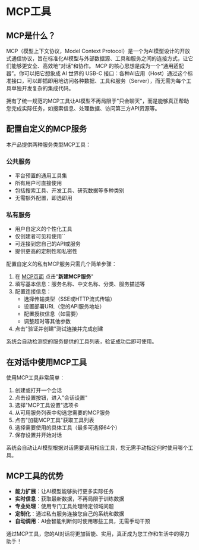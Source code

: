 # MCP工具

## MCP是什么？

MCP（模型上下文协议，Model Context Protocol）是一个为AI模型设计的开放式通信协议，旨在标准化AI模型与外部数据源、工具和服务之间的连接方式，让它们能够更安全、高效地“对话”和协作。 MCP 的核心思想是成为一个“通用适配器”。你可以把它想象成 AI 世界的 USB-C 接口：各种AI应用（Host）通过这个标准接口，可以即插即用地访问各种数据、工具和服务（Server），而无需为每个工具单独开发复杂的集成代码。

拥有了统一规范的MCP工具让AI模型不再局限于"只会聊天"，而是能够真正帮助您完成实际任务，如搜索信息、处理数据、访问第三方API资源等。

## 配置自定义的MCP服务

本产品提供两种服务类型MCP工具：

### 公共服务
- 平台预置的通用工具集
- 所有用户可直接使用
- 包括搜索工具、开发工具、研究数据等多种类别
- 无需额外配置，即选即用

### 私有服务
- 用户自定义的个性化工具
- 仅创建者可见和使用``
- 可连接到您自己的API或服务
- 提供更高的定制性和私密性

配置自定义的私有MCP服务只需几个简单步骤：

1. 在 [MCP页面](https://chat.i-lingro.com/#/global-settings/mcp) 点击"**新建MCP服务**"
2. 填写基本信息：服务名称、中文名称、分类、服务描述等
3. 配置连接信息：
    - 选择传输类型（SSE或HTTP流式传输）
    - 设置部署URL（您的API服务地址）
    - 配置授权信息（如需要）
    - 调整超时等其他参数
4. 点击"验证并创建"测试连接并完成创建

系统会自动检测您的服务提供的工具列表，验证成功后即可使用。

## 在对话中使用MCP工具

使用MCP工具非常简单：

1. 创建或打开一个会话
2. 点击设置按钮，进入"会话设置"
3. 选择"MCP工具设置"选项卡
4. 从可用服务列表中勾选您需要的MCP服务
5. 点击"加载MCP工具"获取工具列表
6. 选择需要使用的具体工具（最多可选择64个）
7. 保存设置并开始对话

系统会自动让AI模型根据对话需要调用相应工具，您无需手动指定何时使用哪个工具。

## MCP工具的优势

- **能力扩展**：让AI模型能够执行更多实际任务
- **实时信息**：获取最新数据，不再局限于训练数据
- **专业处理**：使用专门工具处理特定领域问题
- **定制化**：通过私有服务连接您自己的系统和数据
- **自动调用**：AI会智能判断何时使用哪些工具，无需手动干预

通过MCP工具，您的AI对话将更加智能、实用，真正成为您工作和生活中的得力助手！